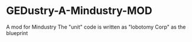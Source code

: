 # GEDustry-A-Mindustry-MOD
A mod for Mindustry
The "unit" code is written as "lobotomy Corp" as the blueprint

